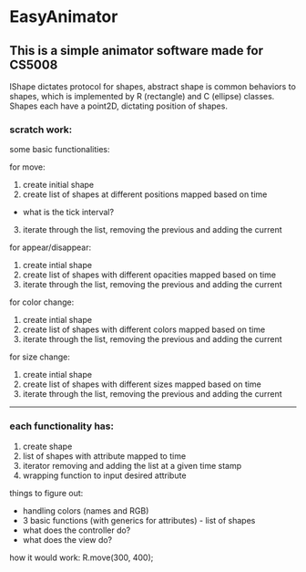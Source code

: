 # EasyAnimator
## This is a simple animator software made for CS5008


IShape dictates protocol for shapes, abstract shape is common behaviors to shapes, which is implemented by R (rectangle) and C (ellipse) classes. Shapes each have a point2D, dictating position of shapes.



### scratch work:

some basic functionalities: 

for move:
1. create initial shape
2. create list of shapes at different positions mapped based on time
- what is the tick interval?
3. iterate through the list, removing the previous and adding the current

for appear/disappear:
1. create intial shape
2. create list of shapes with different opacities mapped based on time
3. iterate through the list, removing the previous and adding the current

for color change:
1. create intial shape
2. create list of shapes with different colors mapped based on time
3. iterate through the list, removing the previous and adding the current

for size change:
1. create intial shape
2. create list of shapes with different sizes mapped based on time
3. iterate through the list, removing the previous and adding the current


---

### each functionality has:
1. create shape
2. list of shapes with attribute mapped to time
3. iterator removing and adding the list at a given time stamp
4. wrapping function to input desired attribute 


things to figure out:
- handling colors (names and RGB)
- 3 basic functions (with generics for attributes) - list of shapes
- what does the controller do?
- what does the view do?


how it would work:
R.move(300, 400);
